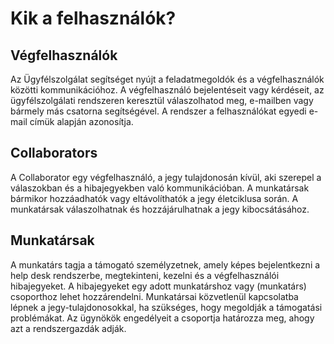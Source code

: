 ﻿# Kik a felhasználók?

## Végfelhasználók
Az Ügyfélszolgálat segítséget nyújt a feladatmegoldók és a végfelhasználók közötti kommunikációhoz. A végfelhasználó bejelentéseit vagy kérdéseit, az ügyfélszolgálati rendszeren keresztül válaszolhatod meg, e-mailben vagy bármely más csatorna segítségével.
A rendszer a felhasználókat egyedi e-mail címük alapján azonosítja.

## Collaborators
A Collaborator egy végfelhasználó, a jegy tulajdonosán kívül, aki szerepel a válaszokban és a hibajegyekben való kommunikációban. A munkatársak bármikor hozzáadhatók vagy eltávolíthatók a jegy életciklusa során. A munkatársak válaszolhatnak és hozzájárulhatnak a jegy kibocsátásához.

## Munkatársak
A munkatárs tagja a támogató személyzetnek, amely képes bejelentkezni a help desk rendszerbe, megtekinteni, kezelni és a végfelhasználói hibajegyeket. A hibajegyeket egy adott munkatárshoz vagy (munkatárs) csoporthoz lehet hozzárendelni. Munkatársai közvetlenül kapcsolatba lépnek a jegy-tulajdonosokkal, ha szükséges, hogy megoldják a támogatási problémákat. Az ügynökök engedélyeit a csoportja határozza meg, ahogy azt a rendszergazdák adják.
